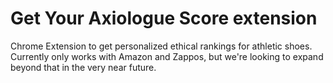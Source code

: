 # Get Your Axiologue Score extension

Chrome Extension to get personalized ethical rankings for athletic shoes.  Currently only works with Amazon and Zappos, but we're looking to expand beyond that in the very near future.

